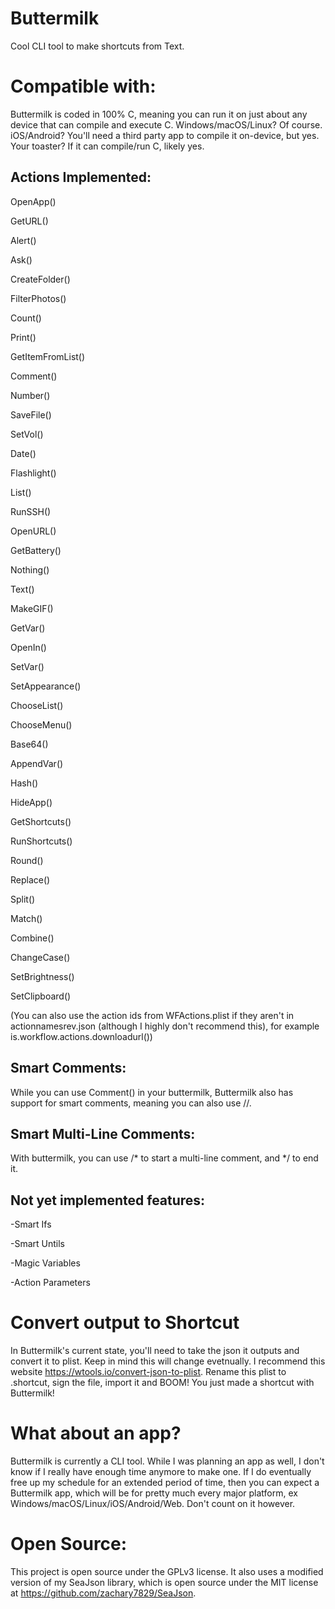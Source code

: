 # Buttermilk
Cool CLI tool to make shortcuts from Text.

# Compatible with:
Buttermilk is coded in 100% C, meaning you can run it on just about any device that can compile and execute C. Windows/macOS/Linux? Of course. iOS/Android? You'll need a third party app to compile it on-device, but yes. Your toaster? If it can compile/run C, likely yes.

## Actions Implemented:

OpenApp()

GetURL()

Alert()

Ask()

CreateFolder()

FilterPhotos()

Count()

Print()

GetItemFromList()

Comment()

Number()

SaveFile()

SetVol()

Date()

Flashlight()

List()

RunSSH()

OpenURL()

GetBattery()

Nothing()

Text()

MakeGIF()

GetVar()

OpenIn()

SetVar()

SetAppearance()

ChooseList()

ChooseMenu()

Base64()

AppendVar()

Hash()

HideApp()

GetShortcuts()

RunShortcuts()

Round()

Replace()

Split()

Match()

Combine()

ChangeCase()

SetBrightness()

SetClipboard()

(You can also use the action ids from WFActions.plist if they aren't in actionnamesrev.json (although I highly don't recommend this), for example is.workflow.actions.downloadurl())

## Smart Comments:

While you can use Comment() in your buttermilk, Buttermilk also has support for smart comments, meaning you can also use //.

## Smart Multi-Line Comments:

With buttermilk, you can use /* to start a multi-line comment, and */ to end it.

## Not yet implemented features:

-Smart Ifs

-Smart Untils

-Magic Variables

-Action Parameters

# Convert output to Shortcut
In Buttermilk's current state, you'll need to take the json it outputs and convert it to plist. Keep in mind this will change evetnually. I recommend this website https://wtools.io/convert-json-to-plist. Rename this plist to .shortcut, sign the file, import it and BOOM! You just made a shortcut with Buttermilk!

# What about an app?
Buttermilk is currently a CLI tool. While I was planning an app as well, I don't know if I really have enough time anymore to make one. If I do eventually free up my schedule for an extended period of time, then you can expect a Buttermilk app, which will be for pretty much every major platform, ex Windows/macOS/Linux/iOS/Android/Web. Don't count on it however.

# Open Source:
This project is open source under the GPLv3 license. It also uses a modified version of my SeaJson library, which is open source under the MIT license at https://github.com/zachary7829/SeaJson.

